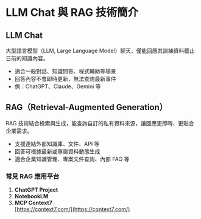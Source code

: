 # LLM Chat 與 RAG 技術簡介

## LLM Chat

大型語言模型（LLM, Large Language Model）聊天，僅能回應其訓練資料截止日前的知識內容。

- 適合一般對話、知識問答、程式輔助等場景
- 回答內容不會即時更新，無法查詢最新事件
- 例：ChatGPT、Claude、Gemini 等

## RAG（Retrieval-Augmented Generation）

RAG 技術結合檢索與生成，能查詢自訂的私有資料來源，讓回應更即時、更貼合企業需求。

- 支援連結外部知識庫、文件、API 等
- 回答可根據最新或專屬資料動態生成
- 適合企業知識管理、專案文件查詢、內部 FAQ 等

### 常見 RAG 應用平台

1. **ChatGPT Project**
2. **NotebookLM**
3. **MCP Context7**  
   [https://context7.com/](https://context7.com/)
 